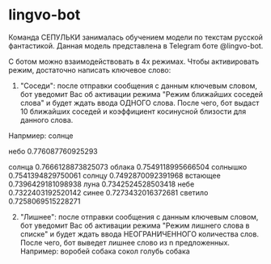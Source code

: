 # lingvo-bot

Команда СЕПУЛЬКИ занималась обучением модели по текстам русской фантастикой.
Данная модель представлена в Telegram боте @lingvo-bot.

С ботом можно взаимодействовать в 4х режимах. Чтобы активировать режим, достаточно написать ключевое слово:
  
  1. "Соседи": после отправки сообщения с данным ключевым словом, бот уведомит Вас об активации режима "Режим ближайших соседей слова" и будет ждать ввода ОДНОГО слова. После чего, бот выдаст 10 ближайших соседей и коэффициент косинусной близости для данного слова.
  
Напрмиер: солнце

небо 0.776087760925293

солнца 0.7666128873825073
облака 0.7549118995666504
солнышко 0.7541394829750061
солнцу 0.7492870092391968
встающее 0.7396429181098938
луна 0.7342524528503418
небе 0.7322403192520142
синее 0.7273432016372681
светило 0.7258069515228271

  2. "Лишнее": после отправки сообщения с данным ключевым словом, бот уведомит Вас об активации режима "Режим лишнего слова в списке" и будет ждать ввода НЕОГРАНИЧЕННОГО количества слов. После чего, бот выведет лишнее слово из n предложенных.
Например: воробей собака сокол голубь
собака
